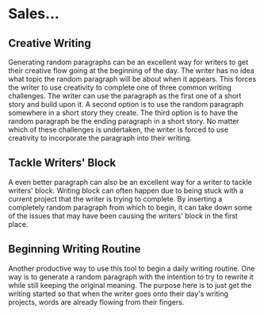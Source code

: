 # Sales...

## Creative Writing
Generating random paragraphs can be an excellent way for writers to get their creative flow going at the beginning of the day. The writer has no idea what topic the random paragraph will be about when it appears. This forces the writer to use creativity to complete one of three common writing challenges. The writer can use the paragraph as the first one of a short story and build upon it. A second option is to use the random paragraph somewhere in a short story they create. The third option is to have the random paragraph be the ending paragraph in a short story. No matter which of these challenges is undertaken, the writer is forced to use creativity to incorporate the paragraph into their writing.

## Tackle Writers' Block
A even better paragraph can also be an excellent way for a writer to tackle writers' block. Writing block can often happen due to being stuck with a current project that the writer is trying to complete. By inserting a completely random paragraph from which to begin, it can take down some of the issues that may have been causing the writers' block in the first place.

## Beginning Writing Routine
Another productive way to use this tool to begin a daily writing routine. One way is to generate a random paragraph with the intention to try to rewrite it while still keeping the original meaning. The purpose here is to just get the writing started so that when the writer goes onto their day's writing projects, words are already flowing from their fingers.
